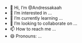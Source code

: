- 👋 Hi, I’m @Andressakaah
- 👀 I’m interested in ...
- 🌱 I’m currently learning ...
- 💞️ I’m looking to collaborate on ...
- 📫 How to reach me ...
- 😄 Pronouns: ...


<!---
Andressakaah/Andressakaah is a ✨ special ✨ repository because its `README.md` (this file) appears on your GitHub profile.
You can click the Preview link to take a look at your changes.
--->
